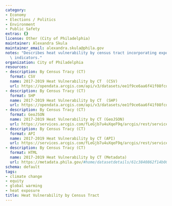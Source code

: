 ```yaml
---
category:
- Economy
- Elections / Politics
- Environment
- Public Safety
extras: {}
license: Other (City of Philadelphia)
maintainer: Alexandra Skula
maintainer_email: alexandra.skula@phila.gov
notes: "Describes heat vulnerability by census tract incorporating exposure and sensitivity\
  \ indicators."
organization: City of Philadelphia
resources:
- description: By Census Tracy (CT)
  format: CSV
  name: 2017-2019 Heat Vulnerability by CT  (CSV)
  url: https://opendata.arcgis.com/api/v3/datasets/ee1f9ce6aa6f41f08fcdfa5101f203d7_0/downloads/data?format=csv&spatialRefId=4326&where=1%3D1
- description: By Census Tracy (CT)
  format: SHP
  name: 2017-2019 Heat Vulnerability by CT  (SHP)
  url: https://opendata.arcgis.com/api/v3/datasets/ee1f9ce6aa6f41f08fcdfa5101f203d7_0/downloads/data?format=shp&spatialRefId=4326&where=1%3D1
- description: By Census Tracy (CT)
  format: GeoJSON
  name: 2017-2019 Heat Vulnerability by CT (GeoJSON)
  url: https://services.arcgis.com/fLeGjb7u4uXqeF9q/arcgis/rest/services/HEAT_EXPOSURE_CENSUS_TRACT/FeatureServer/0/query?outFields=*&where=1%3D1&f=geojson
- description: By Census Tracy (CT)
  format: API
  name: 2017-2019 Heat Vulnerability by CT (API)
  url: https://services.arcgis.com/fLeGjb7u4uXqeF9q/arcgis/rest/services/HEAT_EXPOSURE_CENSUS_TRACT/FeatureServer/0/query?outFields=*&where=1%3D1
- description: By Census Tracy (CT)
  format: HTML
  name: 2017-2019 Heat Vulnerability by CT (Metadata)
  url: https://metadata.phila.gov/#home/datasetdetails/61c3840862f14b001e21e837/representationdetails/61c3840962f14b001e21e83b/
schema: default
tags:
- climate change
- equity
- global warming
- heat exposure
title: Heat Vulnerability by Census Tract
---
```

